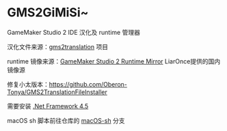 # GMS2GiMiSi~

 GameMaker Studio 2 IDE 汉化及 runtime 管理器

汉化文件来源：[gms2translation](https://github.com/GamemakerChina/gms2translation/tree/gh-pages) 项目

runtime 镜像来源：[GameMaker Studio 2 Runtime Mirror](https://gms.magecorn.com/#/) LiarOnce提供的国内镜像源

修复小太版本：https://github.com/Oberon-Tonya/GMS2TranslationFileInstaller

需要安装 [.Net Framework 4.5](https://www.microsoft.com/zh-CN/download/details.aspx?id=30653)

macOS sh 脚本前往仓库的 [macOS-sh](https://github.com/GamemakerChina/GMS2TranslationFileInstaller/tree/macOS-sh) 分支
